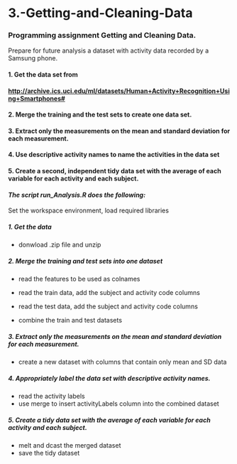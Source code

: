 3.-Getting-and-Cleaning-Data
============================

### Programming assignment Getting and Cleaning Data.

Prepare for future analysis a dataset with activity data recorded by a Samsung phone.

#### 1. Get the data set from 
####      http://archive.ics.uci.edu/ml/datasets/Human+Activity+Recognition+Using+Smartphones#
#### 2. Merge the training and the test sets to create one data set.
#### 3. Extract only the measurements on the mean and standard deviation for each measurement. 
#### 4. Use descriptive activity names to name the activities in the data set
#### 5. Create a second, independent tidy data set with the average of each variable for each activity and each subject. 


#### *The script run_Analysis.R does the following:*

Set the workspace environment, load required libraries

##### 1. Get the data
  
- donwload .zip file and unzip

##### 2. Merge the training and test sets into one dataset

- read the features to be used as colnames
- read the train data, add the subject and activity code columns

- read the test data, add the subject and activity code columns
- combine the train and test datasets

##### 3. Extract only the measurements on the mean and standard deviation for each measurement. 

- create a new dataset with columns that contain only mean and SD data

##### 4. Appropriately label the data set with descriptive activity names.
  
- read the activity labels
- use merge to insert activityLabels column into the combined dataset
  
##### 5. Create a tidy data set with the average of each variable for each activity and each subject.
  
- melt and dcast the merged dataset
- save the tidy dataset 

